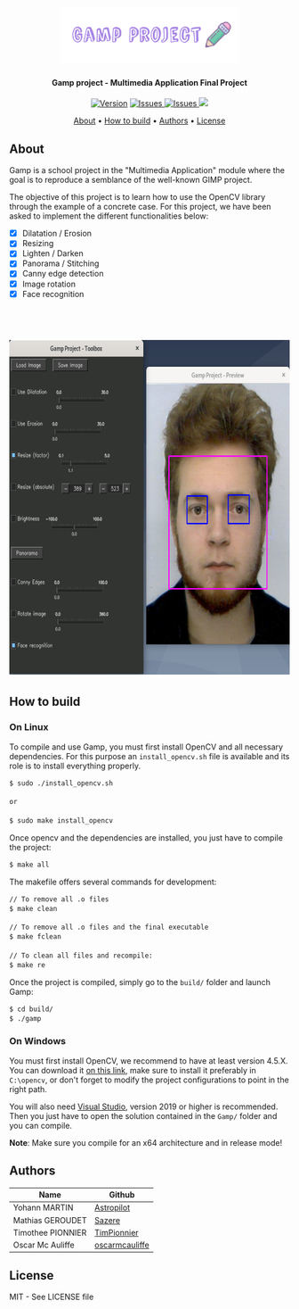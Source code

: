 <h1 align="center">
  <br>
  <img src="./docs/gamp_logo.png" alt="Gamp Project" width="320">
</h1>

<h4 align="center">
Gamp project - Multimedia Application Final Project</h4>

<p align="center">
  <a href="https://github.com/arcreane/gimpisep-x3r0/releases/latest"><img src="https://img.shields.io/github/release/arcreane/gimpisep-x3r0.svg" alt="Version"></a>
  <a href="https://github.com/arcreane/gimpisep-x3r0/issues">
    <img src="https://img.shields.io/github/issues/arcreane/gimpisep-x3r0"
         alt="Issues">
  </a>
  <a href="https://github.com/arcreane/gimpisep-x3r0/pulls">
    <img src="https://img.shields.io/github/issues-pr-raw/arcreane/gimpisep-x3r0"
         alt="Issues">
  </a>
  <img src="https://img.shields.io/badge/Made%20with-%E2%9D%A4%EF%B8%8F-yellow.svg">
</p>

<p align="center">
  <a href="#about">About</a> •
  <a href="#how-to-build">How to build</a> •
  <a href="#authors">Authors</a> •
  <a href="#license">License</a>
</p>

## About

Gamp is a school project in the "Multimedia Application" module where the goal is to reproduce a semblance of the well-known GIMP project.

The objective of this project is to learn how to use the OpenCV library through the example of a concrete case. For this project, we have been asked to implement the different functionalities below:

* [x] Dilatation / Erosion
* [x] Resizing
* [x] Lighten / Darken
* [x] Panorama / Stitching
* [x] Canny edge detection
* [x] Image rotation
* [x] Face recognition

<h1 align="center">
  <br>
  <img src="./docs/gamp_preview.png" alt="Gamp Project" height="600">
</h1>

## How to build

### On Linux

To compile and use Gamp, you must first install OpenCV and all necessary dependencies. For this purpose an `install_opencv.sh` file is available and its role is to install everything properly.

```bash
$ sudo ./install_opencv.sh

or

$ sudo make install_opencv
```

Once opencv and the dependencies are installed, you just have to compile the project:

```bash
$ make all
```

The makefile offers several commands for development:
```bash
// To remove all .o files
$ make clean

// To remove all .o files and the final executable
$ make fclean

// To clean all files and recompile:
$ make re
```

Once the project is compiled, simply go to the `build/` folder and launch Gamp:
```bash
$ cd build/
$ ./gamp
```

### On Windows

You must first install OpenCV, we recommend to have at least version 4.5.X. You can download it [on this link](https://opencv.org/releases/), make sure to install it preferably in `C:\opencv`, or don't forget to modify the project configurations to point in the right path.

You will also need [Visual Studio](https://visualstudio.microsoft.com/fr/), version 2019 or higher is recommended. Then you just have to open the solution contained in the `Gamp/` folder and you can compile.

**Note**: Make sure you compile for an x64 architecture and in release mode!

## Authors

| Name              | Github                                              |
|-------------------|-----------------------------------------------------|
| Yohann MARTIN     | [Astropilot](https://github.com/Astropilot)         |
| Mathias GEROUDET  | [Sazere](https://github.com/Sazere)                 |
| Timothee PIONNIER | [TimPionnier](https://github.com/TimPionnier)       |
| Oscar Mc Auliffe  | [oscarmcauliffe](https://github.com/oscarmcauliffe) |

## License

MIT - See LICENSE file
